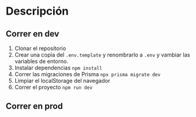 # Descripción

## Correr en dev

1. Clonar el repositorio
2. Crear una copia del `.env.template` y renombrarlo a `.env` y vambiar las
   variables de entorno.
3. Instalar dependencias `npm install`
4. Correr las migraciones de Prisma `npx prisma migrate dev`
5. Limpiar el localStorage del navegador
6. Correr el proyecto `npm run dev`

## Correr en prod
